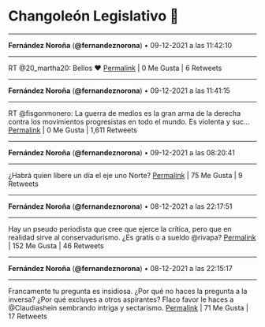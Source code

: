# Changoleón Legislativo 🙈
*****
**Fernández Noroña** (**@fernandeznorona**) • 09-12-2021 a las 11:42:10
*****
RT @20_martha20: Bellos ❤️
[Permalink](https://twitter.com/fernandeznorona/status/1469029626441785347) | 0 Me Gusta | 6 Retweets
*****
**Fernández Noroña** (**@fernandeznorona**) • 09-12-2021 a las 11:41:15
*****
RT @fisgonmonero: La guerra de medios es la gran arma de la derecha contra los movimientos progresistas en todo el mundo. Es violenta y suc…
[Permalink](https://twitter.com/fernandeznorona/status/1469029394052173824) | 0 Me Gusta | 1,611 Retweets
*****
**Fernández Noroña** (**@fernandeznorona**) • 09-12-2021 a las 08:20:41
*****
¿Habrá quien libere un día el eje uno Norte?
[Permalink](https://twitter.com/fernandeznorona/status/1468978921228095493) | 75 Me Gusta | 9 Retweets
*****
**Fernández Noroña** (**@fernandeznorona**) • 08-12-2021 a las 22:17:51
*****
Hay un pseudo periodista que cree que ejerce la crítica, pero que en realidad sirve al conservadurismo. ¿Es gratis o a sueldo @rivapa?
[Permalink](https://twitter.com/fernandeznorona/status/1468827212606586887) | 152 Me Gusta | 46 Retweets
*****
**Fernández Noroña** (**@fernandeznorona**) • 08-12-2021 a las 22:15:17
*****
Francamente tu pregunta es insidiosa. ¿Por qué no haces la pregunta a la inversa? ¿Por qué excluyes a otros aspirantes? Flaco favor le haces a @Claudiashein sembrando intriga y sectarismo.
[Permalink](https://twitter.com/fernandeznorona/status/1468826564875927555) | 71 Me Gusta | 17 Retweets